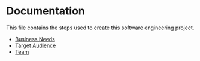 # Documentation

This file contains the steps used to create this software engineering project.

- [Business Needs](./business_needs.md)
- [Target Audience](./target_audience.md)
- [Team](./team.md)
